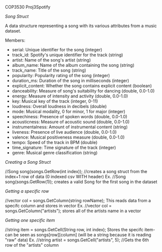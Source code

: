 COP3530 Proj3Spotify

*Song Struct*

A data structure representing a song with its various attributes from a music dataset.

Members:
- serial: Unique identifier for the song (integer)
- track_id: Spotify's unique identifier for the track (string)
- artist: Name of the song's artist (string)
- album_name: Name of the album containing the song (string)
- track_name: Title of the song (string)
- popularity: Popularity rating of the song (integer)
- duration_ms: Duration of the song in milliseconds (integer)
- explicit_content: Whether the song contains explicit content (boolean)
- danceability: Measure of song's suitability for dancing (double, 0.0-1.0)
- energy: Measure of intensity and activity (double, 0.0-1.0)
- key: Musical key of the track (integer, 0-11)
- loudness: Overall loudness in decibels (double)
- mode: Musical modality, 0 for minor, 1 for major (integer)
- speechiness: Presence of spoken words (double, 0.0-1.0)
- acousticness: Measure of acoustic sound (double, 0.0-1.0)
- instrumentalness: Amount of instrumental content (string)
- liveness: Presence of live audience (double, 0.0-1.0)
- valence: Musical positiveness measure (double, 0.0-1.0)
- tempo: Speed of the track in BPM (double)
- time_signature: Time signature of the track (integer)
- genre: Musical genre classification (string)

*Creating a Song Struct*

//Song song(songs.GetRow<string>(int index)); //creates a song struct from the index+1 row of data (0 indexed csv WITH header)
Ex. //Song song(songs.GetRow<string>(1)); creates a valid Song for the first song in the dataset

*Getting a specific row*

//vector<string> col =  songs.GetColumn<string>(string rowName);
This reads data from a specifc column and stores in vector
Ex. //vector<string> col =  songs.GetColumn<string>("artists"); stores all of the artists name in a vector

*Getting one specific item*

//string item = songs.GetCell<string>(String row, int index); 
Stores the specifc item- can be seen as songs[row][column] (will be a string because it is reading "raw" data)
Ex. //string artist = songs.GetCell<string>("artists", 5);  //Gets the 6th row of the "artists" column






